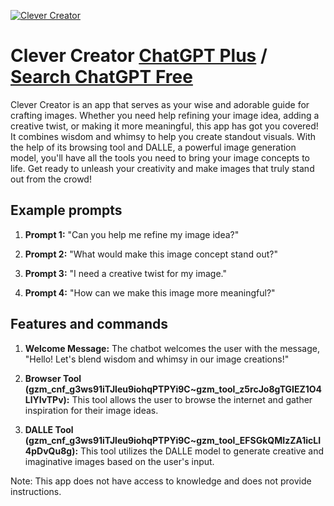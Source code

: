 
[![Clever Creator](https://files.oaiusercontent.com/file-rGNUAV9BHOMF8IMSboSqqrJG?se=2123-10-18T16%3A26%3A01Z&sp=r&sv=2021-08-06&sr=b&rscc=max-age%3D31536000%2C%20immutable&rscd=attachment%3B%20filename%3D5544e38a-0cec-4ca8-aab0-bce9784bc9cd.png&sig=NuvTnFgxBN3CwiMwi0UhuMb%2B4ZLoIvSnItnkjoO6ytE%3D)](https://chat.openai.com/g/g-RPrGLMYK3-clever-creator)

# Clever Creator [ChatGPT Plus](https://chat.openai.com/g/g-RPrGLMYK3-clever-creator) / [Search ChatGPT Free](https://gptcall.net/index.html#/?search=Clever%20Creator)

Clever Creator is an app that serves as your wise and adorable guide for crafting images. Whether you need help refining your image idea, adding a creative twist, or making it more meaningful, this app has got you covered! It combines wisdom and whimsy to help you create standout visuals. With the help of its browsing tool and DALLE, a powerful image generation model, you'll have all the tools you need to bring your image concepts to life. Get ready to unleash your creativity and make images that truly stand out from the crowd!

## Example prompts

1. **Prompt 1:** "Can you help me refine my image idea?"

2. **Prompt 2:** "What would make this image concept stand out?"

3. **Prompt 3:** "I need a creative twist for my image."

4. **Prompt 4:** "How can we make this image more meaningful?"

## Features and commands

1. **Welcome Message:** The chatbot welcomes the user with the message, "Hello! Let's blend wisdom and whimsy in our image creations!"

2. **Browser Tool (gzm_cnf_g3ws91iTJleu9iohqPTPYi9C~gzm_tool_z5rcJo8gTGIEZ1O4LlYIvTPv):** This tool allows the user to browse the internet and gather inspiration for their image ideas.

3. **DALLE Tool (gzm_cnf_g3ws91iTJleu9iohqPTPYi9C~gzm_tool_EFSGkQMIzZA1icLI4pDvQu8g):** This tool utilizes the DALLE model to generate creative and imaginative images based on the user's input.

Note: This app does not have access to knowledge and does not provide instructions.


